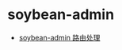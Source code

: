 # soybean-admin

<!-- links begin -->

- [soybean-admin 路由处理](soybean-admin路由处理.md)
<!-- links end -->
